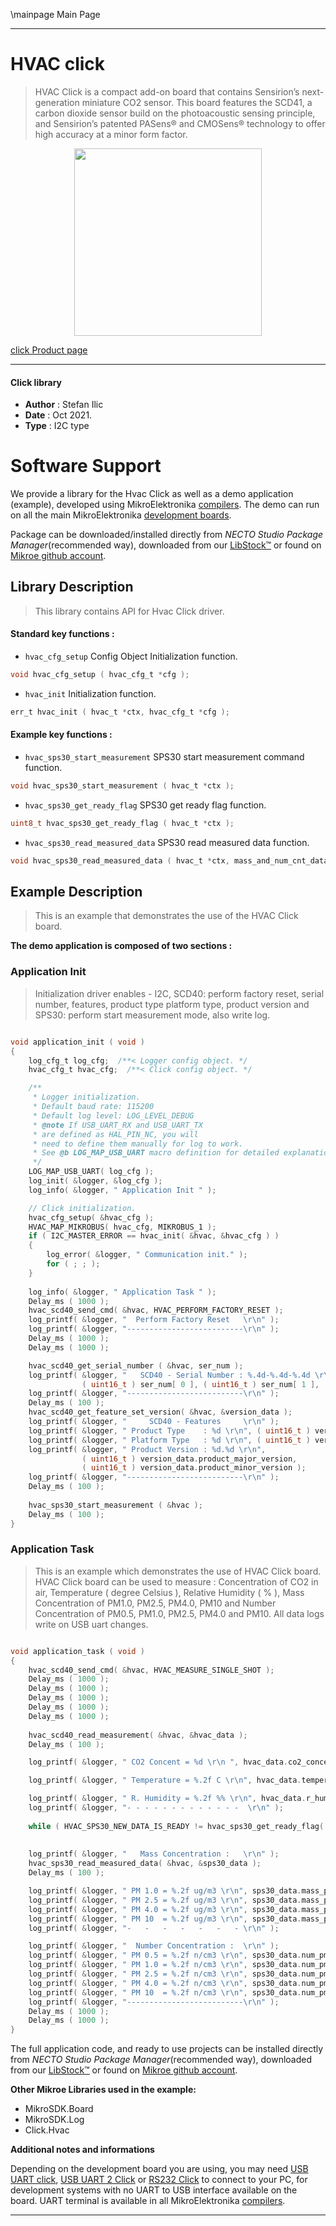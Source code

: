 \mainpage Main Page

---
# HVAC click

> HVAC Click is a compact add-on board that contains Sensirion’s next-generation miniature CO2 sensor. This board features the SCD41, a carbon dioxide sensor build on the photoacoustic sensing principle, and Sensirion’s patented PASens® and CMOSens® technology to offer high accuracy at a minor form factor.

<p align="center">
  <img src="https://download.mikroe.com/images/click_for_ide/hvac_click.png" height=300px>
</p>

[click Product page](https://www.mikroe.com/hvac-click)

---


#### Click library

- **Author**        : Stefan Ilic
- **Date**          : Oct 2021.
- **Type**          : I2C type


# Software Support

We provide a library for the Hvac Click
as well as a demo application (example), developed using MikroElektronika
[compilers](https://www.mikroe.com/necto-studio).
The demo can run on all the main MikroElektronika [development boards](https://www.mikroe.com/development-boards).

Package can be downloaded/installed directly from *NECTO Studio Package Manager*(recommended way), downloaded from our [LibStock&trade;](https://libstock.mikroe.com) or found on [Mikroe github account](https://github.com/MikroElektronika/mikrosdk_click_v2/tree/master/clicks).

## Library Description

> This library contains API for Hvac Click driver.

#### Standard key functions :

- `hvac_cfg_setup` Config Object Initialization function.
```c
void hvac_cfg_setup ( hvac_cfg_t *cfg );
```

- `hvac_init` Initialization function.
```c
err_t hvac_init ( hvac_t *ctx, hvac_cfg_t *cfg );
```

#### Example key functions :

- `hvac_sps30_start_measurement` SPS30 start measurement command function.
```c
void hvac_sps30_start_measurement ( hvac_t *ctx );
```

- `hvac_sps30_get_ready_flag` SPS30 get ready flag function.
```c
uint8_t hvac_sps30_get_ready_flag ( hvac_t *ctx );
```

- `hvac_sps30_read_measured_data` SPS30 read measured data function.
```c
void hvac_sps30_read_measured_data ( hvac_t *ctx, mass_and_num_cnt_data_t *m_n_c_data );
```

## Example Description

> This is an example that demonstrates the use of the HVAC Click board.

**The demo application is composed of two sections :**

### Application Init

> Initialization driver enables - I2C, 
> SCD40: perform factory reset, serial number, features, product type platform type, product version and
> SPS30: perform start measurement mode, also write log.

```c

void application_init ( void ) 
{
    log_cfg_t log_cfg;  /**< Logger config object. */
    hvac_cfg_t hvac_cfg;  /**< Click config object. */

    /** 
     * Logger initialization.
     * Default baud rate: 115200
     * Default log level: LOG_LEVEL_DEBUG
     * @note If USB_UART_RX and USB_UART_TX 
     * are defined as HAL_PIN_NC, you will 
     * need to define them manually for log to work. 
     * See @b LOG_MAP_USB_UART macro definition for detailed explanation.
     */
    LOG_MAP_USB_UART( log_cfg );
    log_init( &logger, &log_cfg );
    log_info( &logger, " Application Init " );

    // Click initialization.
    hvac_cfg_setup( &hvac_cfg );
    HVAC_MAP_MIKROBUS( hvac_cfg, MIKROBUS_1 );
    if ( I2C_MASTER_ERROR == hvac_init( &hvac, &hvac_cfg ) ) 
    {
        log_error( &logger, " Communication init." );
        for ( ; ; );
    }
    
    log_info( &logger, " Application Task " );
    Delay_ms ( 1000 );
    hvac_scd40_send_cmd( &hvac, HVAC_PERFORM_FACTORY_RESET );
    log_printf( &logger, "  Perform Factory Reset   \r\n" );
    log_printf( &logger, "--------------------------\r\n" );
    Delay_ms ( 1000 );
    Delay_ms ( 1000 );

    hvac_scd40_get_serial_number ( &hvac, ser_num );
    log_printf( &logger, "   SCD40 - Serial Number : %.4d-%.4d-%.4d \r\n", 
                ( uint16_t ) ser_num[ 0 ], ( uint16_t ) ser_num[ 1 ], ( uint16_t ) ser_num[ 2 ] );
    log_printf( &logger, "--------------------------\r\n" );
    Delay_ms ( 100 );
    hvac_scd40_get_feature_set_version( &hvac, &version_data );
    log_printf( &logger, "     SCD40 - Features     \r\n" );
    log_printf( &logger, " Product Type    : %d \r\n", ( uint16_t ) version_data.product_type );
    log_printf( &logger, " Platform Type   : %d \r\n", ( uint16_t ) version_data.platform_type );
    log_printf( &logger, " Product Version : %d.%d \r\n", 
                ( uint16_t ) version_data.product_major_version, 
                ( uint16_t ) version_data.product_minor_version );
    log_printf( &logger, "--------------------------\r\n" );
    Delay_ms ( 100 );
    
    hvac_sps30_start_measurement ( &hvac );
    Delay_ms ( 100 );
}

```

### Application Task

> This is an example which demonstrates the use of HVAC Click board.
> HVAC Click board can be used to measure : 
> Concentration of CO2 in air,
> Temperature ( degree Celsius ),
> Relative Humidity ( % ),
> Mass Concentration of PM1.0, PM2.5, PM4.0, PM10 and
> Number Concentration of PM0.5, PM1.0, PM2.5, PM4.0 and PM10.
> All data logs write on USB uart changes.

```c

void application_task ( void ) 
{
    hvac_scd40_send_cmd( &hvac, HVAC_MEASURE_SINGLE_SHOT );
    Delay_ms ( 1000 );
    Delay_ms ( 1000 );
    Delay_ms ( 1000 );
    Delay_ms ( 1000 );
    Delay_ms ( 1000 );
    
    hvac_scd40_read_measurement( &hvac, &hvac_data );
    Delay_ms ( 100 );

    log_printf( &logger, " CO2 Concent = %d \r\n ", hvac_data.co2_concent );

    log_printf( &logger, " Temperature = %.2f C \r\n", hvac_data.temperature );

    log_printf( &logger, " R. Humidity = %.2f %% \r\n", hvac_data.r_humidity );
    log_printf( &logger, "- - - - - - - - - - - - -  \r\n" );
        
    while ( HVAC_SPS30_NEW_DATA_IS_READY != hvac_sps30_get_ready_flag( &hvac ) );
    
    
    log_printf( &logger, "   Mass Concentration :   \r\n" );
    hvac_sps30_read_measured_data( &hvac, &sps30_data );
    Delay_ms ( 100 );

    log_printf( &logger, " PM 1.0 = %.2f ug/m3 \r\n", sps30_data.mass_pm_1_0 );
    log_printf( &logger, " PM 2.5 = %.2f ug/m3 \r\n", sps30_data.mass_pm_2_5 );
    log_printf( &logger, " PM 4.0 = %.2f ug/m3 \r\n", sps30_data.mass_pm_4_0 );
    log_printf( &logger, " PM 10  = %.2f ug/m3 \r\n", sps30_data.mass_pm_10 );
    log_printf( &logger, "-   -   -   -   -   -   - \r\n" );

    log_printf( &logger, "  Number Concentration :  \r\n" );
    log_printf( &logger, " PM 0.5 = %.2f n/cm3 \r\n", sps30_data.num_pm_0_5 );
    log_printf( &logger, " PM 1.0 = %.2f n/cm3 \r\n", sps30_data.num_pm_1_0 );
    log_printf( &logger, " PM 2.5 = %.2f n/cm3 \r\n", sps30_data.num_pm_2_5 );
    log_printf( &logger, " PM 4.0 = %.2f n/cm3 \r\n", sps30_data.num_pm_4_0 );
    log_printf( &logger, " PM 10  = %.2f n/cm3 \r\n", sps30_data.num_pm_10 );
    log_printf( &logger, "--------------------------\r\n" );
    Delay_ms ( 1000 );
    Delay_ms ( 1000 );
}


```


The full application code, and ready to use projects can be installed directly from *NECTO Studio Package Manager*(recommended way), downloaded from our [LibStock&trade;](https://libstock.mikroe.com) or found on [Mikroe github account](https://github.com/MikroElektronika/mikrosdk_click_v2/tree/master/clicks).

**Other Mikroe Libraries used in the example:**

- MikroSDK.Board
- MikroSDK.Log
- Click.Hvac

**Additional notes and informations**

Depending on the development board you are using, you may need
[USB UART click](https://www.mikroe.com/usb-uart-click),
[USB UART 2 Click](https://www.mikroe.com/usb-uart-2-click) or
[RS232 Click](https://www.mikroe.com/rs232-click) to connect to your PC, for
development systems with no UART to USB interface available on the board. UART
terminal is available in all MikroElektronika
[compilers](https://shop.mikroe.com/compilers).

---
